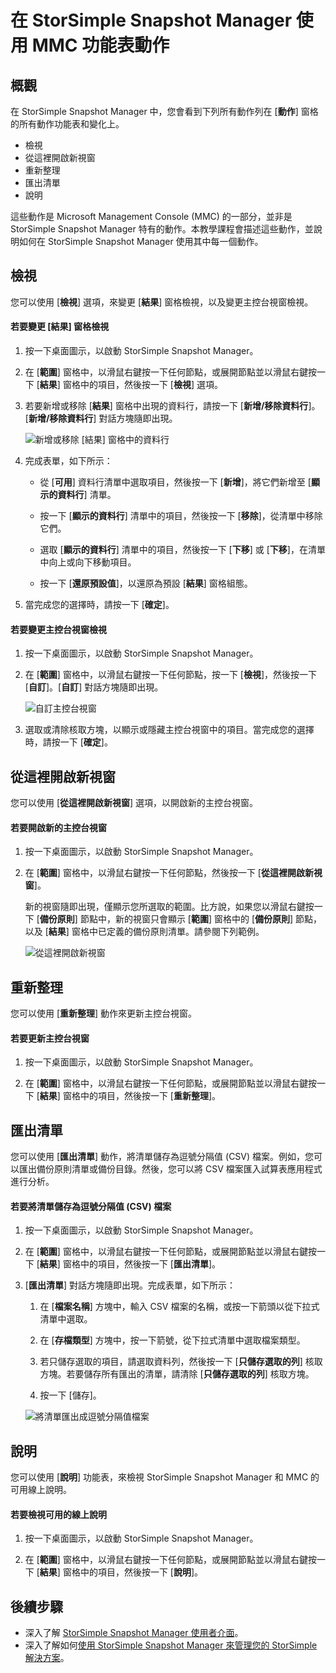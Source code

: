 <properties 
   pageTitle="StorSimple Snapshot Manager MMC 功能表動作 | Microsoft Azure"
   description="說明如何在 StorSimple Snapshot Manager 中，使用標準的 Microsoft Management Console (MMC) 功能表動作。"
   services="storsimple"
   documentationCenter="NA"
   authors="SharS"
   manager="carmonm"
   editor="" />
<tags 
   ms.service="storsimple"
   ms.devlang="NA"
   ms.topic="article"
   ms.tgt_pltfrm="NA"
   ms.workload="TBD"
   ms.date="04/25/2016"
   ms.author="v-sharos" />

# 在 StorSimple Snapshot Manager 使用 MMC 功能表動作

## 概觀

在 StorSimple Snapshot Manager 中，您會看到下列所有動作列在 [**動作**] 窗格的所有動作功能表和變化上。

- 檢視
- 從這裡開啟新視窗 
- 重新整理 
- 匯出清單 
- 說明 

這些動作是 Microsoft Management Console (MMC) 的一部分，並非是 StorSimple Snapshot Manager 特有的動作。本教學課程會描述這些動作，並說明如何在 StorSimple Snapshot Manager 使用其中每一個動作。

## 檢視

您可以使用 [**檢視**] 選項，來變更 [**結果**] 窗格檢視，以及變更主控台視窗檢視。

#### 若要變更 [結果] 窗格檢視

1. 按一下桌面圖示，以啟動 StorSimple Snapshot Manager。

2. 在 [**範圍**] 窗格中，以滑鼠右鍵按一下任何節點，或展開節點並以滑鼠右鍵按一下 [**結果**] 窗格中的項目，然後按一下 [**檢視**] 選項。

3. 若要新增或移除 [**結果**] 窗格中出現的資料行，請按一下 [**新增/移除資料行**]。[**新增/移除資料行**] 對話方塊隨即出現。

    ![新增或移除 [結果] 窗格中的資料行](./media/storsimple-snapshot-manager-mmc-menu/HCS_SSM_Add_remove_columns.png)

4. 完成表單，如下所示：

    - 從 [**可用**] 資料行清單中選取項目，然後按一下 [**新增**]，將它們新增至 [**顯示的資料行**] 清單。 

    - 按一下 [**顯示的資料行**] 清單中的項目，然後按一下 [**移除**]，從清單中移除它們。

    - 選取 [**顯示的資料行**] 清單中的項目，然後按一下 [**下移**] 或 [**下移**]，在清單中向上或向下移動項目。

    - 按一下 [**還原預設值**]，以還原為預設 [**結果**] 窗格組態。

5. 當完成您的選擇時，請按一下 [**確定**]。

#### 若要變更主控台視窗檢視

1. 按一下桌面圖示，以啟動 StorSimple Snapshot Manager。

2. 在 [**範圍**] 窗格中，以滑鼠右鍵按一下任何節點，按一下 [**檢視**]，然後按一下 [**自訂**]。[**自訂**] 對話方塊隨即出現。

    ![自訂主控台視窗](./media/storsimple-snapshot-manager-mmc-menu/HCS_SSM_Customize.png)

3. 選取或清除核取方塊，以顯示或隱藏主控台視窗中的項目。當完成您的選擇時，請按一下 [**確定**]。

## 從這裡開啟新視窗

您可以使用 [**從這裡開啟新視窗**] 選項，以開啟新的主控台視窗。

#### 若要開啟新的主控台視窗

1. 按一下桌面圖示，以啟動 StorSimple Snapshot Manager。

2. 在 [**範圍**] 窗格中，以滑鼠右鍵按一下任何節點，然後按一下 [**從這裡開啟新視窗**]。

    新的視窗隨即出現，僅顯示您所選取的範圍。比方說，如果您以滑鼠右鍵按一下 [**備份原則**] 節點中，新的視窗只會顯示 [**範圍**] 窗格中的 [**備份原則**] 節點，以及 [**結果**] 窗格中已定義的備份原則清單。請參閱下列範例。

    ![從這裡開啟新視窗](./media/storsimple-snapshot-manager-mmc-menu/HCS_SSM_NewWindow.png)
 
## 重新整理

您可以使用 [**重新整理**] 動作來更新主控台視窗。

#### 若要更新主控台視窗

1. 按一下桌面圖示，以啟動 StorSimple Snapshot Manager。

2. 在 [**範圍**] 窗格中，以滑鼠右鍵按一下任何節點，或展開節點並以滑鼠右鍵按一下 [**結果**] 窗格中的項目，然後按一下 [**重新整理**]。

## 匯出清單

您可以使用 [**匯出清單**] 動作，將清單儲存為逗號分隔值 (CSV) 檔案。例如，您可以匯出備份原則清單或備份目錄。然後，您可以將 CSV 檔案匯入試算表應用程式進行分析。

#### 若要將清單儲存為逗號分隔值 (CSV) 檔案

1. 按一下桌面圖示，以啟動 StorSimple Snapshot Manager。 

2. 在 [**範圍**] 窗格中，以滑鼠右鍵按一下任何節點，或展開節點並以滑鼠右鍵按一下 [**結果**] 窗格中的項目，然後按一下 [**匯出清單**]。

3. [**匯出清單**] 對話方塊隨即出現。完成表單，如下所示：

    1. 在 [**檔案名稱**] 方塊中，輸入 CSV 檔案的名稱，或按一下箭頭以從下拉式清單中選取。

    2. 在 [**存檔類型**] 方塊中，按一下箭號，從下拉式清單中選取檔案類型。

    3. 若只儲存選取的項目，請選取資料列，然後按一下 [**只儲存選取的列**] 核取方塊。若要儲存所有匯出的清單，請清除 [**只儲存選取的列**] 核取方塊。

    4. 按一下 [儲存]。

    ![將清單匯出成逗號分隔值檔案](./media/storsimple-snapshot-manager-mmc-menu/HCS_SSM_Export_List.png)
 
## 說明

您可以使用 [**說明**] 功能表，來檢視 StorSimple Snapshot Manager 和 MMC 的可用線上說明。

#### 若要檢視可用的線上說明

1. 按一下桌面圖示，以啟動 StorSimple Snapshot Manager。

2. 在 [**範圍**] 窗格中，以滑鼠右鍵按一下任何節點，或展開節點並以滑鼠右鍵按一下 [**結果**] 窗格中的項目，然後按一下 [**說明**]。

## 後續步驟

- 深入了解 [StorSimple Snapshot Manager 使用者介面](storsimple-use-snapshot-manager.md)。
- 深入了解如何[使用 StorSimple Snapshot Manager 來管理您的 StorSimple 解決方案](storsimple-snapshot-manager-admin.md)。

<!---HONumber=AcomDC_0427_2016-->